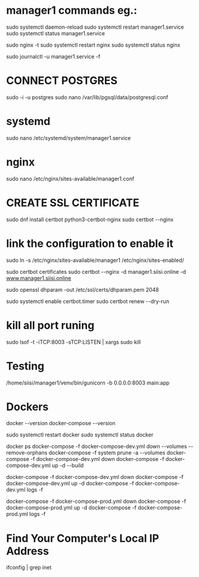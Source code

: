 # manager1 commands eg.:

sudo systemctl daemon-reload
sudo systemctl restart manager1.service
sudo systemctl status manager1.service

sudo nginx -t
sudo systemctl restart nginx
sudo systemctl status nginx

sudo journalctl -u manager1.service -f

# CONNECT POSTGRES
sudo -i -u postgres
sudo nano /var/lib/pgsql/data/postgresql.conf

# systemd
sudo nano /etc/systemd/system/manager1.service

# nginx
sudo nano /etc/nginx/sites-available/manager1.conf

# CREATE SSL CERTIFICATE
sudo dnf install certbot python3-certbot-nginx
sudo certbot --nginx

# link the configuration to enable it
sudo ln -s /etc/nginx/sites-available/manager1 /etc/nginx/sites-enabled/

sudo certbot certificates
sudo certbot --nginx -d manager1.siisi.online -d www.manager1.siisi.online

sudo openssl dhparam -out /etc/ssl/certs/dhparam.pem 2048

sudo systemctl enable certbot.timer
sudo certbot renew --dry-run

# kill all port runing
sudo lsof -t -iTCP:8003 -sTCP:LISTEN | xargs sudo kill

# Testing
/home/siisi/manager1/venv/bin/gunicorn -b 0.0.0.0:8003 main:app

# Dockers
<!-- Docker -->
docker --version
docker-compose --version

sudo systemctl restart docker
sudo systemctl status docker

<!-- Start Odoo -->
<!-- locally -->
docker ps
docker-compose -f docker-compose-dev.yml down --volumes --remove-orphans
docker-compose -f system prune -a --volumes
docker-compose -f docker-compose-dev.yml down
docker-compose -f docker-compose-dev.yml up -d --build

docker-compose -f docker-compose-dev.yml down
docker-compose -f docker-compose-dev.yml up -d
docker-compose -f docker-compose-dev.yml logs -f
<!-- production -->
docker-compose -f docker-compose-prod.yml down
docker-compose -f docker-compose-prod.yml up -d
docker-compose -f docker-compose-prod.yml logs -f

# Find Your Computer's Local IP Address
ifconfig | grep inet
